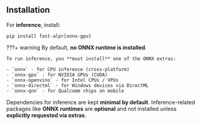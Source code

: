 ## Installation

For **inference**, install:

```shell
pip install fast-alpr[onnx-gpu]
```

???+ warning
    By default, **no ONNX runtime is installed**.

    To run inference, you **must install** one of the ONNX extras:

    - `onnx` - for CPU inference (cross-platform)
    - `onnx-gpu` - for NVIDIA GPUs (CUDA)
    - `onnx-openvino` - for Intel CPUs / VPUs
    - `onnx-directml` - for Windows devices via DirectML
    - `onnx-qnn` - for Qualcomm chips on mobile

Dependencies for inference are kept **minimal by default**. Inference-related packages like **ONNX runtimes** are
**optional** and not installed unless **explicitly requested via extras**.
